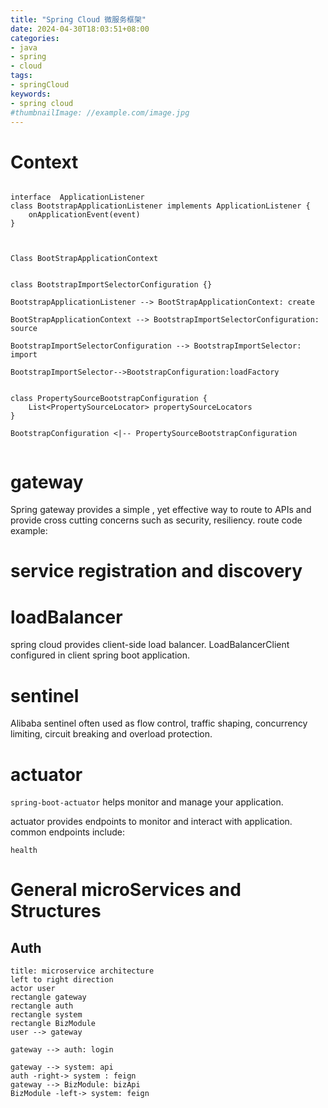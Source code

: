 ```yaml
---
title: "Spring Cloud 微服务框架"
date: 2024-04-30T18:03:51+08:00
categories:
- java
- spring
- cloud
tags:
- springCloud
keywords:
- spring cloud
#thumbnailImage: //example.com/image.jpg
---
```

<!--more-->


# Context

```plantuml

interface  ApplicationListener
class BootstrapApplicationListener implements ApplicationListener {
    onApplicationEvent(event)
}



Class BootStrapApplicationContext


class BootstrapImportSelectorConfiguration {}

BootstrapApplicationListener --> BootStrapApplicationContext: create

BootStrapApplicationContext --> BootstrapImportSelectorConfiguration: source

BootstrapImportSelectorConfiguration --> BootstrapImportSelector: import

BootstrapImportSelector-->BootstrapConfiguration:loadFactory


class PropertySourceBootstrapConfiguration {
    List<PropertySourceLocator> propertySourceLocators
}

BootstrapConfiguration <|-- PropertySourceBootstrapConfiguration


```


# gateway

Spring gateway provides a simple , yet effective way to route to APIs and provide cross cutting concerns such as security, resiliency.
route code example:


# service registration and discovery


# loadBalancer
spring cloud provides client-side load balancer.
LoadBalancerClient configured in client spring boot application.

# sentinel
Alibaba sentinel often used as flow control, traffic shaping, concurrency limiting, circuit breaking and overload protection.

# actuator

`spring-boot-actuator`  helps monitor and manage your application.

actuator provides endpoints to monitor and interact with application.
common endpoints include:
```
health
```


# General microServices and Structures

## Auth

```plantuml
title: microservice architecture
left to right direction
actor user
rectangle gateway
rectangle auth 
rectangle system
rectangle BizModule
user --> gateway

gateway --> auth: login

gateway --> system: api
auth -right-> system : feign
gateway --> BizModule: bizApi
BizModule -left-> system: feign
```









